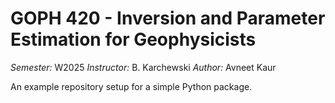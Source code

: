 # GOPH 420 - Inversion and Parameter Estimation for Geophysicists

*Semester:* W2025
*Instructor:* B. Karchewski
*Author:* Avneet Kaur

An example repository setup for a simple Python package.